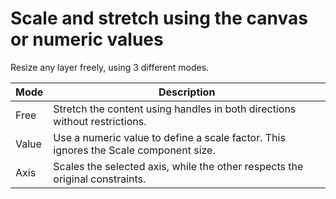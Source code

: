 # Scale and stretch using the canvas or numeric values

Resize any layer freely, using 3 different modes.

| Mode  | Description                                                                          |
| ----- | ------------------------------------------------------------------------------------ |
| Free  | Stretch the content using handles in both directions without restrictions.           |
| Value | Use a numeric value to define a scale factor. This ignores the Scale component size. |
| Axis  | Scales the selected axis, while the other respects the original constraints.         |
